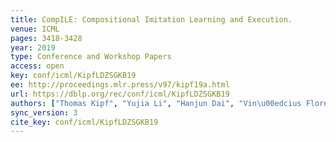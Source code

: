 ```yaml
---
title: CompILE: Compositional Imitation Learning and Execution.
venue: ICML
pages: 3418-3428
year: 2019
type: Conference and Workshop Papers
access: open
key: conf/icml/KipfLDZSGKB19
ee: http://proceedings.mlr.press/v97/kipf19a.html
url: https://dblp.org/rec/conf/icml/KipfLDZSGKB19
authors: ["Thomas Kipf", "Yujia Li", "Hanjun Dai", "Vin\u00edcius Flores Zambaldi", "Alvaro Sanchez-Gonzalez", "Edward Grefenstette", "Pushmeet Kohli", "Peter W. Battaglia"]
sync_version: 3
cite_key: conf/icml/KipfLDZSGKB19
---
```

